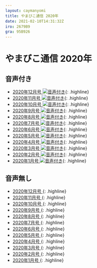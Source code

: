 ```yaml
---
layout: caymanyomi
title: やまびこ通信 2020年
date: 2021-02-10T14:31:32Z
iro: 2679B9
gra: 95B926
---
```


# やまびこ通信 2020年

## 音声付き

- <a href="../2020/12.html">2020年12月号 <img src="media/Speaker_Icon_gray.png" srcset="media/Speaker_Icon_gray.svg" alt="音声付き" class="gyo" /></a>{: .highline}
- <a href="../2020/11.html">2020年11月号 <img src="media/Speaker_Icon_gray.png" srcset="media/Speaker_Icon_gray.svg" alt="音声付き" class="gyo" /></a>{: .highline}
- <a href="../2020/10.html">2020年10月号 <img src="media/Speaker_Icon_gray.png" srcset="media/Speaker_Icon_gray.svg" alt="音声付き" class="gyo" /></a>{: .highline}
- <a href="../2020/09.html">2020年9月号 <img src="media/Speaker_Icon_gray.png" srcset="media/Speaker_Icon_gray.svg" alt="音声付き" class="gyo" /></a>{: .highline}
- <a href="../2020/08.html">2020年8月号 <img src="media/Speaker_Icon_gray.png" srcset="media/Speaker_Icon_gray.svg" alt="音声付き" class="gyo" /></a>{: .highline}
- <a href="../2020/07.html">2020年7月号 <img src="media/Speaker_Icon_gray.png" srcset="media/Speaker_Icon_gray.svg" alt="音声付き" class="gyo" /></a>{: .highline}
- <a href="../2020/06.html">2020年6月号 <img src="media/Speaker_Icon_gray.png" srcset="media/Speaker_Icon_gray.svg" alt="音声付き" class="gyo" /></a>{: .highline}
- <a href="../2020/05.html">2020年5月号 <img src="media/Speaker_Icon_gray.png" srcset="media/Speaker_Icon_gray.svg" alt="音声付き" class="gyo" /></a>{: .highline}
- <a href="../2020/04.html">2020年4月号 <img src="media/Speaker_Icon_gray.png" srcset="media/Speaker_Icon_gray.svg" alt="音声付き" class="gyo" /></a>{: .highline}
- <a href="../2020/03.html">2020年3月号 <img src="media/Speaker_Icon_gray.png" srcset="media/Speaker_Icon_gray.svg" alt="音声付き" class="gyo" /></a>{: .highline}
- <a href="../2020/02.html">2020年2月号 <img src="media/Speaker_Icon_gray.png" srcset="media/Speaker_Icon_gray.svg" alt="音声付き" class="gyo" /></a>{: .highline}
- <a href="../2020/01.html">2020年1月号 <img src="media/Speaker_Icon_gray.png" srcset="media/Speaker_Icon_gray.svg" alt="音声付き" class="gyo" /></a>{: .highline}

## 音声無し

- <a href="../2020/12p.html">2020年12月号 </a>{: .highline}
- <a href="../2020/11p.html">2020年11月号 </a>{: .highline}
- <a href="../2020/10p.html">2020年10月号 </a>{: .highline}
- <a href="../2020/09p.html">2020年9月号 </a>{: .highline}
- <a href="../2020/08p.html">2020年8月号 </a>{: .highline}
- <a href="../2020/07p.html">2020年7月号 </a>{: .highline}
- <a href="../2020/06p.html">2020年6月号 </a>{: .highline}
- <a href="../2020/05p.html">2020年5月号 </a>{: .highline}
- <a href="../2020/04p.html">2020年4月号 </a>{: .highline}
- <a href="../2020/03p.html">2020年3月号 </a>{: .highline}
- <a href="../2020/02p.html">2020年2月号 </a>{: .highline}
- <a href="../2020/01p.html">2020年1月号 </a>{: .highline}

